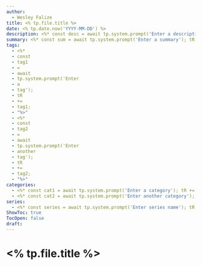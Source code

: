 ```yaml
---
author:
  - Wesley Falize
title: <% tp.file.title %>
date: <% tp.date.now('YYYY-MM-DD') %>
description: <%* const desc = await tp.system.prompt('Enter a description'); tR += desc; %>
summary: <%* const sum = await tp.system.prompt('Enter a summary'); tR += sum; %>
tags:
  - <%*
  - const
  - tag1
  - =
  - await
  - tp.system.prompt('Enter
  - a
  - tag');
  - tR
  - +=
  - tag1;
  - "%>"
  - <%*
  - const
  - tag2
  - =
  - await
  - tp.system.prompt('Enter
  - another
  - tag');
  - tR
  - +=
  - tag2;
  - "%>"
categories:
  - <%* const cat1 = await tp.system.prompt('Enter a category'); tR += cat1; %>
  - <%* const cat2 = await tp.system.prompt('Enter another category'); tR += cat2; %>
series:
  - <%* const series = await tp.system.prompt('Enter series name'); tR += series; %>
ShowToc: true
TocOpen: false
draft:
---
```


# <% tp.file.title %>

